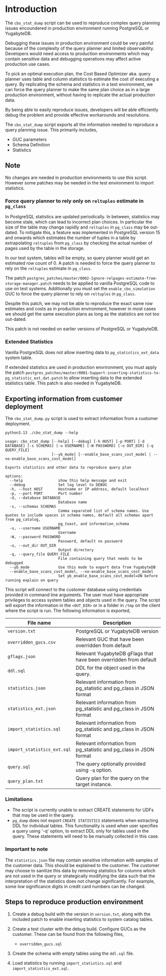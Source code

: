 # Introduction

The `cbo_stat_dump` script can be used to reproduce complex query planning
issues encoundered in production environment running PostgreSQL or YugabyteDB.

Debugging these issues in production environment could be very painful because
of the complexity of the query planner and limited observability. Developers
would need access to production environments which may contain sensitive data
and debugging operations may affect active production use cases.

To pick an optimal execution plan, the Cost Based Optimizer aka. query planner
uses table and column statistics to estimate the cost of executing a query. By
replicating the schema and statistics in a test environment, we can force the
query planner to make the same plan choice as in a large production environment,
without having to replicate the actual production data.

By being able to easily reproduce issues, developers will be able efficiently
debug the problem and provide effective workarounds and resolutions.

The `cbo_stat_dump` script exports all the information needed to reproduce
a query planning issue. This primarily includes,
* GUC parameters
* Schema Definition
* Statistics

## Note

No changes are needed in production environments to use this script. However 
some patches may be needed in the test environment to import statistics.

### Force query planner to rely only on `reltuples` estimate in `pg_class`

In PostgreSQL statistics are updated periodically. In between, statistics may
become stale, which can lead to incorrect plan choices. In particular the size
of the table may change rapidly and `reltuples` in `pg_class` may be out-dated.
To mitigate this, a feature was implemented in PostgreSQL version 15 and onwards
which estimates the number of tuples in a table by extrapolating `reltuples`
from `pg_class` by checking the actual number of pages used by the table in
the storage.

In our test system, tables will be empty, so query planner would get an
estimated row count of 0. A patch is needed to force the query planner to
rely on the `reltuples` estimate in `pg_class`.

The patch 
`postgres_patches/master/0002-Ignore-relpages-estimate-from-storage-manager.patch`
needs to be applied to vanilla PostgreSQL code to use on test systems.
Additionally you must set the `enable_cbo_simulation` GUC to force the
query planner to rely on `reltuples` in `pg_class`.

Despite this patch, we may not be able to reproduce the exact same row
estimates and costs as in production environment, however in most cases we
should get the same execution plans as long as the statistics are not too 
out-dated.

This patch is not needed on earlier versions of PostgreSQL or YugabyteDB.

### Extended Statistics

Vanilla PostgreSQL does not allow inserting data to `pg_statistics_ext_data`
system table. 

If extended statistics are used in production envrironment, you must apply
the patch 
`postgres_patches/master/0001-Support-inserting-statistics-to-pg_statistic_ext_dat.patch`
to allow inserting data to the extended statistics table. This patch is also
needed in YugabyteDB.

## Exporting information from customer deployment

The `cbo_stat_dump.py` script is used to extract information from a 
customer deployment. 

```
python3.13 ./cbo_stat_dump --help                                    

usage: cbo_stat_dump [--help] [--debug] [-h HOST] [-p PORT] [-d DATABASE] [-s SCHEMAS] [-u USERNAME] [-W PASSWORD] [-o OUT_DIR] [-q QUERY_FILE]
                     [--yb_mode] [--enable_base_scans_cost_model | --no-enable_base_scans_cost_model]

Exports statistics and other data to reproduce query plan

options:
  --help                show this help message and exit
  --debug               Set log level to DEBUG
  -h, --host HOST       Hostname or IP address, default localhost
  -p, --port PORT       Port number
  -d, --database DATABASE
                        Database name
  -s, --schemas SCHEMAS
                        Comma separated list of schema names. Use quotes to include spaces in schema names, default all schemas apart from pg_catalog,
                        pg_toast, and information_schema
  -u, --username USERNAME
                        Username
  -W, --password PASSWORD
                        Password, default no password
  -o, --out_dir OUT_DIR
                        Output directory
  -q, --query_file QUERY_FILE
                        File containing query that needs to be debugged
  --yb_mode             Use this mode to export data from YugabyteDB
  --enable_base_scans_cost_model, --no-enable_base_scans_cost_model
                        Set yb_enable_base_scans_cost_model=ON before running explain on query
```

This script will connect to the customer database using credentials provided in 
command line arguments. The user must have appropriate privileges to access system 
tables and objects used in the query. The script will export the information in 
the `<OUT_DIR>` or in a folder in `/tmp` on the client where the script is run. 
The following information is exported,

| File name | Description |
| --------- | ----------- |
| `version.txt` | PostgreSQL or YugabyteDB version |
| `overridden_gucs.csv` | Relevant GUC that have been overridden from default | 
| `gflags.json` | Relevant YugabyteDB gFlags that have been overridden from default |
| `ddl.sql` | DDL for the object used in the query. |
| `statistics.json` | Relevant information from pg_statistic and pg_class in JSON format |
| `statistics_ext.json` | Relevant information from pg_statistic and pg_class in JSON format |
| `import_statistics.sql` | Relevant information from pg_statistic and pg_class in JSON format |
| `import_statistics_ext.sql` | Relevant information from pg_statistic and pg_class in JSON format |
| `query.sql` | The query optionally provided using `-q` option. |
| `query_plan.txt` | Query plan for the query on the target instance. | 

### Limitations
* The script is currently unable to extract CREATE statements for UDFs that may 
  be used in the query.
* `pg_dump` does not export `CREATE STATISTICS` statements when extracting DDL for
  individual tables. This functionality is used when user specifies a query using
  '-q' option, to extract DDL only for tables used in the query. These statements
  will need to be manually collected in this case.

### Important to note

The `statistics.json` file may contain sensitive information with samples of the
customer data. This should be explained to the customer. The customer may choose
to sanitize this data by removing statistics for columns which are not used in 
the query or strategically modifying the data such that the interpretation of
the statistics does not change significantly. For example, some low significance
digits in credit card numbers can be changed.

## Steps to reproduce production environment

1. Create a debug build with the version in `version.txt`, along with the
included patch to enable inserting statistics to system catalog tables.

2. Create a test cluster with the debug build. Configure GUCs as the customer. These 
can be found from the following files,
    * `overridden_gucs.sql`

3. Create the schema with empty tables using the `ddl.sql` file.

4. Load statistics by running `import_statistics.sql` and `import_statistics_ext.sql`.
